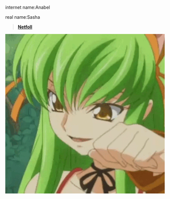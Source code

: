 internet name:Anabel

real name:Sasha

> [**Netfoll**](https://anabeg.github.io)

![banner](https://github.com/Anabeg/Anabeg/blob/main/profile.gif)
